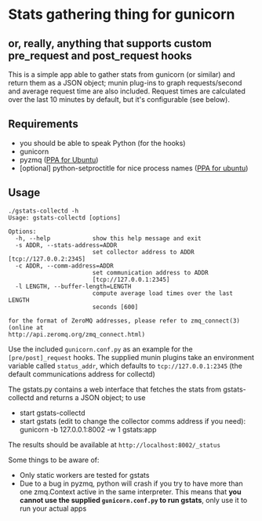 # Stats gathering thing for gunicorn
## or, really, anything that supports custom pre_request and post_request hooks

This is a simple app able to gather stats from gunicorn (or similar) and return 
them as a JSON object; munin plug-ins to graph requests/second and average request 
time are also included. Request times are calculated over the last 10 minutes by 
default, but it's configurable (see below).

## Requirements
* you should be able to speak Python (for the hooks)
* gunicorn
* pyzmq ([PPA for Ubuntu](https://launchpad.net/~chris-lea/+archive/zeromq))
* [optional] python-setproctitle for nice process names 
  ([PPA for ubuntu](https://launchpad.net/~iacobs/+archive/ppa))

## Usage
    ./gstats-collectd -h
	Usage: gstats-collectd [options]

	Options:
	  -h, --help            show this help message and exit
	  -s ADDR, --stats-address=ADDR
							set collector address to ADDR [tcp://127.0.0.2:2345]
	  -c ADDR, --comm-address=ADDR
							set communication address to ADDR
							[tcp://127.0.0.1:2345]
	  -l LENGTH, --buffer-length=LENGTH
							compute average load times over the last LENGTH
							seconds [600]

	for the format of ZeroMQ addresses, please refer to zmq_connect(3) (online at
	http://api.zeromq.org/zmq_connect.html)

Use the included `gunicorn.conf.py` as an example for the `[pre/post]_request` hooks.
The supplied munin plugins take an environment variable called `status_addr`, which 
defaults to `tcp://127.0.0.1:2345` (the default communications address for collectd)

The gstats.py contains a web interface that fetches the stats from gstats-collectd and 
returns a JSON object; to use

* start gstats-collectd
* start gstats (edit to change the collector comms address if you need):
      gunicorn -b 127.0.0.1:8002 -w 1 gstats:app

The results should be available at `http://localhost:8002/_status`

Some things to be aware of:

* Only static workers are tested for gstats
* Due to a bug in pyzmq, python will crash if you try to have more than one 
zmq.Context active in the same interpreter. This means that **you cannot use 
the supplied `gunicorn.conf.py` to run gstats**, only use it to run your 
actual apps

